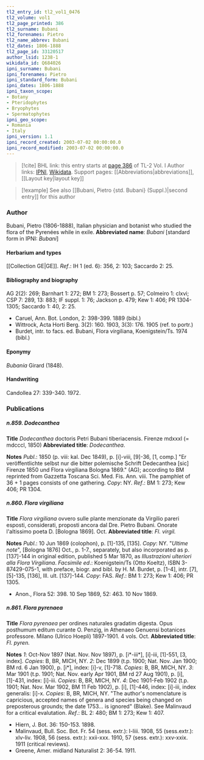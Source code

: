 ```yaml
---
tl2_entry_id: tl2_vol1_0476
tl2_volume: vol1
tl2_page_printed: 386
tl2_surname: Bubani
tl2_forenames: Pietro
tl2_name_abbrev: Bubani
tl2_dates: 1806-1888
tl2_page_id: 33120517
author_lsid: 1238-1
wikidata_id: Q684026
ipni_surname: Bubani
ipni_forenames: Pietro
ipni_standard_form: Bubani
ipni_dates: 1806-1888
ipni_taxon_scope: 
- Botany
- Pteridophytes
- Bryophytes
- Spermatophytes
ipni_geo_scope: 
- Romania
- Italy
ipni_version: 1.1
ipni_record_created: 2003-07-02 00:00:00.0
ipni_record_modified: 2003-07-02 00:00:00.0
---
```


> [!cite] BHL link: this entry starts at [page 386](https://www.biodiversitylibrary.org/page/33120517) of TL-2 Vol. I
> Author links: [IPNI](https://www.ipni.org/a/1238-1), [Wikidata](https://www.wikidata.org/wiki/Q684026). Support pages: [[Abbreviations|abbreviations]], [[Layout key|layout key]]

> [!example] See also [[Bubani, Pietro {std. Bubani} (Suppl.)|second entry]] for this author

### Author

Bubani, Pietro (1806-1888), Italian physician and botanist who studied the flora of the Pyrenées while in exile. 
**Abbreviated name**: *Bubani* \[standard form in IPNI: *Bubani*\]

#### Herbarium and types

[[Collection GE|GE]].
*Ref*.: IH 1 (ed. 6): 356, 2: 103; Saccardo 2: 25.

#### Bibliography and biography

AG 2(2): 269; Barnhart 1: 272; BM 1: 273; Bossert p. 57; Colmeiro 1: clxvi; CSP 7: 289, 13: 883; IF suppl. 1: 76; Jackson p. 479; Kew 1: 406; PR 1304-1305; Saccardo 1: 40, 2: 25.
- Caruel, Ann. Bot. London, 2: 398-399. 1889 (bibl.)
- Wittrock, Acta Horti Berg. 3(2): 160. 1903, 3(3): 176. 1905 (ref. to portr.)
- Burdet, intr. to facs. ed. Bubani, Flora virgiliana, Koenigstein/Ts. 1974 (bibl.)

#### Eponymy

*Bubania* Girard (1848).

#### Handwriting

Candollea 27: 339-340. 1972.

### Publications

##### n.859. Dodecanthea

**Title**
*Dodecanthea* doctoris Petri Bubani tiberiacensis. Firenze mdxxxl (= mdcccl, 1850)
**Abbreviated title**: *Dodecanthea*.

**Notes**
*Publ*.: 1850 (p. viii: kal. Dec 1849), p. \[i\]-viii, \[9\]-36, \[1, comp.\] "Er veröffentlichte selbst nur die bitter polemische Schrift Dedecanthea \[sic\] Firenze 1850 und Flora virgiliana Bologna 1869." (AG); according to BM reprinted from Gazzetta Toscana Sci. Med. Fis. Ann. viii. The pamphlet of 36 + 1 pages consists of one gathering.
*Copy*: NY.
*Ref*.: BM 1: 273; Kew 406; PR 1304.

##### n.860. Flora virgiliana

**Title**
*Flora virgiliana* ovvero sulle plante menzionate da Virgilio pareri esposti, considerati, proposti ancora dal Dre. Pietro Bubani. Onorate l'altissimo poeta D. \[Bologna 1869\]. Oct.
**Abbreviated title**: *Fl. virgil.*

**Notes**
*Publ*.: 10 Jun 1869 (colophon), p. \[1\]-135, \[135\]. *Copy*: NY.
"*Ultime note*", \[Bologna 1876\] Oct., p. 1-7., separately, but also incorporated as p. \[137\]-144 in original edition, published 5 Mar 1870, as *Illustrazioni ulteriori alla Flora Virgiliana*.
*Facsimile ed*.: Koenigstein/Ts (Otto Koeltz), ISBN 3-87429-075-1, with preface, biogr. and bibl. by H. M. Burdet, p. \[1-4\], intr. \[7\], \[5\]-135, \[136\], Ill. ult. \[137\]-144.
*Copy*: FAS.
*Ref*.: BM 1: 273; Kew 1: 406; PR 1305.
- Anon., Flora 52: 398. 10 Sep 1869, 52: 463. 10 Nov 1869.

##### n.861. Flora pyrenaea

**Title**
*Flora pyrenaea* per ordines naturales gradatim digesta. Opus posthumum editum curante O. Penzig, in Athenaeo Genuensi botanices professore. Milano (Ulrico Hoepli) 1897-1901. 4 vols. Oct.
**Abbreviated title**: *Fl. pyren.*

**Notes**
*1*: Oct-Nov 1897 (Nat. Nov. Nov 1897), p. \[i\*-iii\*\], \[i\]-iii, \[1\]-551, \[3, index\]. *Copies*: B, BR, MICH, NY.
*2*: Dec 1899 (t.p. 1900; Nat. Nov. Jan 1900; BM rd. 6 Jan 1900), p. \[i\*\], index: \[i\]-v, \[1\]-718. *Copies*: B, BR, MICH, NY.
*3*: Mar 1901 (t.p. 1901; Nat. Nov. early Apr 1901, BM rd 27 Aug 1901), p. \[i\], \[1\]-431, index: \[i\]-iii. *Copies*: B, BR, MICH, NY.
*4*: Dec 1901-Feb 1902 (t.p. 1901; Nat. Nov. Mar 1902, BM 11 Feb 1902), p. \[i\], \[1\]-446, index: \[i\]-iii, index generalis: \[i\]-x. *Copies*: B, BR, MICH, NY.
"The author's nomenclature is capricious, accepted names of genera and species being changed on preposterous grounds; the date 1753... is ignored" (Blake). See Malinvaud for a critical evalutation.
*Ref*.: BL 2: 480; BM 1: 273; Kew 1: 407.
- Hiern, J. Bot. 36: 150-153. 1898.
- Malinvaud, Bull. Soc. Bot. Fr. 54 (sess. extr.): l-liii. 1908, 55 (sess.extr.): xlv-liv. 1908, 56 (sess. extr.): xxii-xxx. 1910, 57 (sess. extr.): xxv-xxix. 1911 (critical reviews).
- Greene, Amer. midland Naturalist 2: 36-54. 1911.

